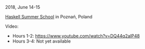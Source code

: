 2018, June 14-15

[Haskell Summer School](https://monadic.party/) in Poznań, Poland

Video:

* Hours 1-2: https://www.youtube.com/watch?v=DQ44q2aIP48
* Hours 3-4: Not yet available
